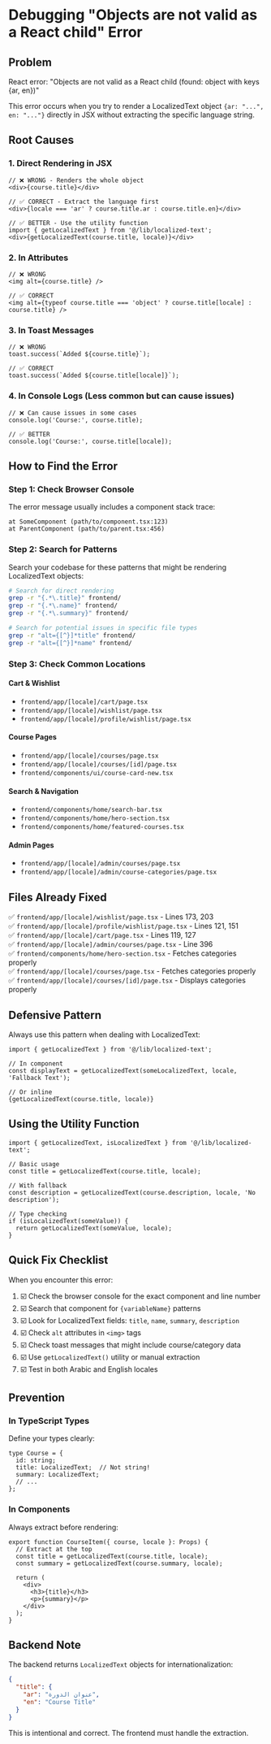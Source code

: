 # Debugging "Objects are not valid as a React child" Error

## Problem
React error: "Objects are not valid as a React child (found: object with keys {ar, en})"

This error occurs when you try to render a LocalizedText object `{ar: "...", en: "..."}` directly in JSX without extracting the specific language string.

## Root Causes

### 1. **Direct Rendering in JSX**
```tsx
// ❌ WRONG - Renders the whole object
<div>{course.title}</div>

// ✅ CORRECT - Extract the language first
<div>{locale === 'ar' ? course.title.ar : course.title.en}</div>

// ✅ BETTER - Use the utility function
import { getLocalizedText } from '@/lib/localized-text';
<div>{getLocalizedText(course.title, locale)}</div>
```

### 2. **In Attributes**
```tsx
// ❌ WRONG
<img alt={course.title} />

// ✅ CORRECT
<img alt={typeof course.title === 'object' ? course.title[locale] : course.title} />
```

### 3. **In Toast Messages**
```tsx
// ❌ WRONG
toast.success(`Added ${course.title}`);

// ✅ CORRECT
toast.success(`Added ${course.title[locale]}`);
```

### 4. **In Console Logs** (Less common but can cause issues)
```tsx
// ❌ Can cause issues in some cases
console.log('Course:', course.title);

// ✅ BETTER
console.log('Course:', course.title[locale]);
```

## How to Find the Error

### Step 1: Check Browser Console
The error message usually includes a component stack trace:
```
at SomeComponent (path/to/component.tsx:123)
at ParentComponent (path/to/parent.tsx:456)
```

### Step 2: Search for Patterns
Search your codebase for these patterns that might be rendering LocalizedText objects:

```bash
# Search for direct rendering
grep -r "{.*\.title}" frontend/
grep -r "{.*\.name}" frontend/
grep -r "{.*\.summary}" frontend/

# Search for potential issues in specific file types
grep -r "alt={[^}]*title" frontend/
grep -r "alt={[^}]*name" frontend/
```

### Step 3: Check Common Locations

#### **Cart & Wishlist**
- `frontend/app/[locale]/cart/page.tsx`
- `frontend/app/[locale]/wishlist/page.tsx`
- `frontend/app/[locale]/profile/wishlist/page.tsx`

#### **Course Pages**
- `frontend/app/[locale]/courses/page.tsx`
- `frontend/app/[locale]/courses/[id]/page.tsx`
- `frontend/components/ui/course-card-new.tsx`

#### **Search & Navigation**
- `frontend/components/home/search-bar.tsx`
- `frontend/components/home/hero-section.tsx`
- `frontend/components/home/featured-courses.tsx`

#### **Admin Pages**
- `frontend/app/[locale]/admin/courses/page.tsx`
- `frontend/app/[locale]/admin/course-categories/page.tsx`

## Files Already Fixed

✅ `frontend/app/[locale]/wishlist/page.tsx` - Lines 173, 203  
✅ `frontend/app/[locale]/profile/wishlist/page.tsx` - Lines 121, 151  
✅ `frontend/app/[locale]/cart/page.tsx` - Lines 119, 127  
✅ `frontend/app/[locale]/admin/courses/page.tsx` - Line 396  
✅ `frontend/components/home/hero-section.tsx` - Fetches categories properly  
✅ `frontend/app/[locale]/courses/page.tsx` - Fetches categories properly  
✅ `frontend/app/[locale]/courses/[id]/page.tsx` - Displays categories properly  

## Defensive Pattern

Always use this pattern when dealing with LocalizedText:

```tsx
import { getLocalizedText } from '@/lib/localized-text';

// In component
const displayText = getLocalizedText(someLocalizedText, locale, 'Fallback Text');

// Or inline
{getLocalizedText(course.title, locale)}
```

## Using the Utility Function

```tsx
import { getLocalizedText, isLocalizedText } from '@/lib/localized-text';

// Basic usage
const title = getLocalizedText(course.title, locale);

// With fallback
const description = getLocalizedText(course.description, locale, 'No description');

// Type checking
if (isLocalizedText(someValue)) {
  return getLocalizedText(someValue, locale);
}
```

## Quick Fix Checklist

When you encounter this error:

1. ☑️ Check the browser console for the exact component and line number
2. ☑️ Search that component for `{variableName}` patterns
3. ☑️ Look for LocalizedText fields: `title`, `name`, `summary`, `description`
4. ☑️ Check `alt` attributes in `<img>` tags
5. ☑️ Check toast messages that might include course/category data
6. ☑️ Use `getLocalizedText()` utility or manual extraction
7. ☑️ Test in both Arabic and English locales

## Prevention

### In TypeScript Types
Define your types clearly:

```tsx
type Course = {
  id: string;
  title: LocalizedText;  // Not string!
  summary: LocalizedText;
  // ...
};
```

### In Components
Always extract before rendering:

```tsx
export function CourseItem({ course, locale }: Props) {
  // Extract at the top
  const title = getLocalizedText(course.title, locale);
  const summary = getLocalizedText(course.summary, locale);
  
  return (
    <div>
      <h3>{title}</h3>
      <p>{summary}</p>
    </div>
  );
}
```

## Backend Note

The backend returns `LocalizedText` objects for internationalization:

```json
{
  "title": {
    "ar": "عنوان الدورة",
    "en": "Course Title"
  }
}
```

This is intentional and correct. The frontend must handle the extraction.




